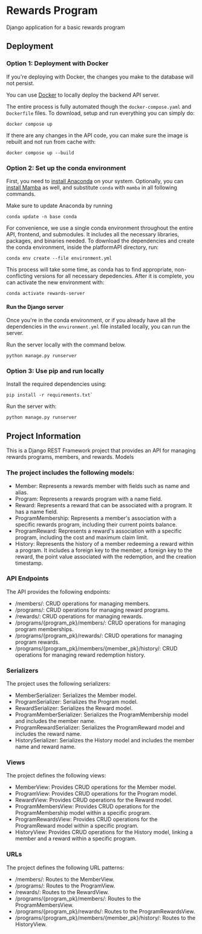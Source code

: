 # Rewards Program
Django application for a basic rewards program

## Deployment

### Option 1: Deployment with Docker

If you're deploying with Docker, the changes you make to the database will not persist.

You can use [Docker](https://docs.docker.com/get-docker/) to locally deploy the backend API server.

The entire process is fully automated though the `docker-compose.yaml` and `Dockerfile` files. To download, setup and run everything you can simply do:
```
docker compose up
```

If there are any changes in the API code, you can make sure the image is rebuilt and not run from cache with:
```
docker compose up --build
```

### Option 2: Set up the conda environment

First, you need to [install Anaconda](https://docs.anaconda.com/anaconda/install/index.html) on your system. Optionally, you can [install Mamba](https://github.com/mamba-org/mamba) as well, and substitute `conda` with `mamba` in all following commands.

Make sure to update Anaconda by running
```
conda update -n base conda
```
For convenience, we use a single conda environment throughout the entire API, frontend, and submodules. It includes all the necessary libraries, packages, and binaries needed. To download the dependencies and create the conda environment, inside the platformAPI directory, run:
```
conda env create --file environment.yml
```
This process will take some time, as conda has to find appropriate, non-conflicting versions for all necessary depedencies. After it is complete, you can activate the new environment with:
```
conda activate rewards-server
```

#### Run the Django server

Once you're in the conda environment, or if you already have all the dependencies in the `environment.yml` file installed locally, you can run the server.

Run the server locally with the command below.
```
python manage.py runserver
```

### Option 3: Use pip and run locally

Install the required dependencies using:
```
pip install -r requirements.txt`
```

Run the server with:
```
python manage.py runserver
```


## Project Information
This is a Django REST Framework project that provides an API for managing rewards programs, members, and rewards.
Models

### The project includes the following models:

- Member: Represents a rewards member with fields such as name and alias.
- Program: Represents a rewards program with a name field.
- Reward: Represents a reward that can be associated with a program. It has a name field.
- ProgramMembership: Represents a member's association with a specific rewards program, including their current points balance.
- ProgramReward: Represents a reward's association with a specific program, including the cost and maximum claim limit.
- History: Represents the history of a member redeeming a reward within a program. It includes a foreign key to the member, a foreign key to the reward, the point value associated with the redemption, and the creation timestamp.

### API Endpoints

The API provides the following endpoints:

- /members/: CRUD operations for managing members.
- /programs/: CRUD operations for managing reward programs.
- /rewards/: CRUD operations for managing rewards.
- /programs/{program_pk}/members/: CRUD operations for managing program memberships.
- /programs/{program_pk}/rewards/: CRUD operations for managing program rewards.
- /programs/{program_pk}/members/{member_pk}/history/: CRUD operations for managing reward redemption history.

### Serializers

The project uses the following serializers:

- MemberSerializer: Serializes the Member model.
- ProgramSerializer: Serializes the Program model.
- RewardSerializer: Serializes the Reward model.
- ProgramMemberSerializer: Serializes the ProgramMembership model and includes the member name.
- ProgramRewardSerializer: Serializes the ProgramReward model and includes the reward name.
- HistorySerializer: Serializes the History model and includes the member name and reward name.

### Views

The project defines the following views:

- MemberView: Provides CRUD operations for the Member model.
- ProgramView: Provides CRUD operations for the Program model.
- RewardView: Provides CRUD operations for the Reward model.
- ProgramMembersView: Provides CRUD operations for the ProgramMembership model within a specific program.
- ProgramRewardsView: Provides CRUD operations for the ProgramReward model within a specific program.
- HistoryView: Provides CRUD operations for the History model, linking a member and a reward within a specific program.

### URLs

The project defines the following URL patterns:

- /members/: Routes to the MemberView.
- /programs/: Routes to the ProgramView.
- /rewards/: Routes to the RewardView.
- /programs/{program_pk}/members/: Routes to the ProgramMembersView.
- /programs/{program_pk}/rewards/: Routes to the ProgramRewardsView.
- /programs/{program_pk}/members/{member_pk}/history/: Routes to the HistoryView.
